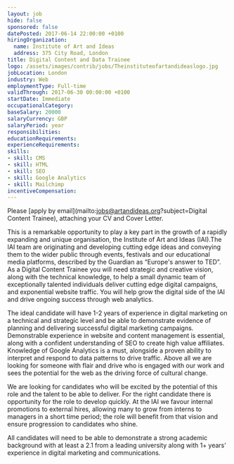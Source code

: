 ```yaml
---
layout: job
hide: false
sponsored: false
datePosted: 2017-06-14 22:00:00 +0100
hiringOrganization:
  name: Institute of Art and Ideas
  address: 375 City Road, London
title: Digital Content and Data Trainee
logo: /assets/images/contrib/jobs/Theinstituteofartandideaslogo.jpg
jobLocation: London
industry: Web
employmentType: Full-time
validThrough: 2017-06-30 00:00:00 +0100
startDate: Immediate
occupationalCategory:
baseSalary: 20000
salaryCurrency: GBP
salaryPeriod: year
responsibilities:
educationRequirements:
experienceRequirements:
skills:
- skill: CMS
- skill: HTML
- skill: SEO
- skill: Google Analytics
- skill: Mailchimp
incentiveCompensation:
---
```

Please [apply by email](mailto:jobs@artandideas.org?subject=Digital Content Trainee), attaching your CV and Cover Letter.

This is a remarkable opportunity to play a key part in the growth of a rapidly expanding and unique organisation, the Institute of Art and Ideas (IAI).The IAI team are originating and developing cutting edge ideas and conveying them to the wider public through events, festivals and our educational media platforms, described by the Guardian as “Europe's answer to TED”.  
As a Digital Content Trainee you will need strategic and creative vision, along with the technical knowledge, to help a small dynamic team of exceptionally talented individuals deliver cutting edge digital campaigns, and exponential website traffic. You will help grow the digital side of the IAI and drive ongoing success through web analytics.

The ideal candidate will have 1-2 years of experience in digital marketing on a technical and strategic level and be able to demonstrate evidence of planning and delivering successful digital marketing campaigns. Demonstrable experience in website and content management is essential, along with a confident understanding of SEO to create high value affiliates. Knowledge of Google Analytics is a must, alongside a proven ability to interpret and respond to data patterns to drive traffic. Above all we are looking for someone with flair and drive who is engaged with our work and sees the potential for the web as the driving force of cultural change.

We are looking for candidates who will be excited by the potential of this role and the talent to be able to deliver.  For the right candidate there is opportunity for the role to develop quickly. At the IAI we favour internal promotions to external hires, allowing many to grow from interns to managers in a short time period; the role will benefit from that vision and ensure progression to candidates who shine.

All candidates will need to be able to demonstrate a strong academic background with at least a 2.1 from a leading university along with 1+ years’ experience in digital marketing and communications.

